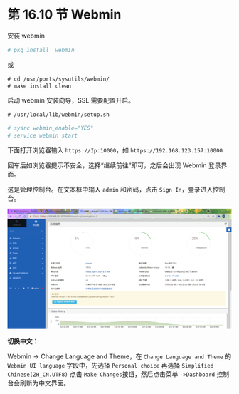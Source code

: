 # 第 16.10 节 Webmin

安装 webmin

```sh
# pkg install  webmin  
```

或

```
# cd /usr/ports/sysutils/webmin/ 
# make install clean
```

启动 webmin 安装向导，SSL 需要配置开启。

```
# /usr/local/lib/webmin/setup.sh 
```

```sh
# sysrc webmin_enable="YES"
# service webmin start
```

下面打开浏览器输入 `https://Ip:10000`，如 `https://192.168.123.157:10000`

回车后如浏览器提示不安全，选择“继续前往”即可，之后会出现 Webmin 登录界面。

这是管理控制台。在文本框中输入 `admin` 和密码，点击 `Sign In`，登录进入控制台。

![树莓派4](../.gitbook/assets/webmin.png)

**切换中文：**

Webmin -> Change Language and Theme，在 `Change Language and Theme` 的 `Webmin UI language` 字段中，先选择 `Personal choice` 再选择 `Simplified Chinese(ZH_CN.UTF8)` 点击 `Make Changes`按钮，然后点击菜单 `->Dashboard` 控制台会刷新为中文界面。
